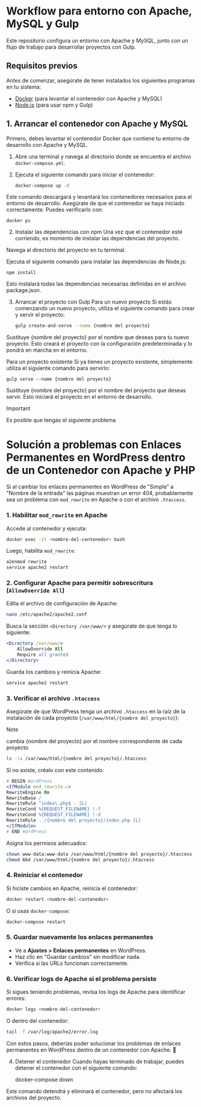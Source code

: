 # Workflow para entorno con Apache, MySQL y Gulp

Este repositorio configura un entorno con Apache y MySQL, junto con un flujo de trabajo para desarrollar proyectos con Gulp.

## Requisitos previos

Antes de comenzar, asegúrate de tener instalados los siguientes programas en tu sistema:

- [Docker](https://www.docker.com/get-started) (para levantar el contenedor con Apache y MySQL)
- [Node.js](https://nodejs.org/) (para usar npm y Gulp)

## 1. Arrancar el contenedor con Apache y MySQL

Primero, debes levantar el contenedor Docker que contiene tu entorno de desarrollo con Apache y MySQL.

1. Abre una terminal y navega al directorio donde se encuentra el archivo `docker-compose.yml`.
2. Ejecuta el siguiente comando para iniciar el contenedor:

   ```bash
   docker-compose up -d
   ```
Este comando descargará y levantará los contenedores necesarios para el entorno de desarrollo. Asegúrate de que el contenedor se haya iniciado correctamente. Puedes verificarlo con:

    docker ps

2. Instalar las dependencias con npm
Una vez que el contenedor esté corriendo, es momento de instalar las dependencias del proyecto.

Navega al directorio del proyecto en tu terminal.

Ejecuta el siguiente comando para instalar las dependencias de Node.js:

    npm install
    
Esto instalará todas las dependencias necesarias definidas en el archivo package.json.

3. Arrancar el proyecto con Gulp
Para un nuevo proyecto
Si estás comenzando un nuevo proyecto, utiliza el siguiente comando para crear y servir el proyecto:

    ```bash
    gulp create-and-serve --name {nombre del proyecto}
    ```
Sustituye {nombre del proyecto} por el nombre que deseas para tu nuevo proyecto. Esto creará el proyecto con la configuración predeterminada y lo pondrá en marcha en el entorno.

Para un proyecto existente
Si ya tienes un proyecto existente, simplemente utiliza el siguiente comando para servirlo:

    gulp serve --name {nombre del proyecto}
    
Sustituye {nombre del proyecto} por el nombre del proyecto que deseas servir. Esto iniciará el proyecto en el entorno de desarrollo.


> [!IMPORTANT]
> Es posible que tengas el siguiente problema
# Solución a problemas con Enlaces Permanentes en WordPress dentro de un Contenedor con Apache y PHP

Si al cambiar los enlaces permanentes en WordPress de "Simple" a "Nombre de la entrada" las páginas muestran un error 404, probablemente sea un problema con `mod_rewrite` en Apache o con el archivo `.htaccess`.

### 1. Habilitar `mod_rewrite` en Apache

Accede al contenedor y ejecuta:

```sh
docker exec -it <nombre-del-contenedor> bash
```

Luego, habilita `mod_rewrite`:

```sh
a2enmod rewrite
service apache2 restart
```

### 2. Configurar Apache para permitir sobrescritura (`AllowOverride All`)

Edita el archivo de configuración de Apache:

```sh
nano /etc/apache2/apache2.conf
```

Busca la sección `<Directory /var/www/>` y asegúrate de que tenga lo siguiente:

```apache
<Directory /var/www/>
    AllowOverride All
    Require all granted
</Directory>
```

Guarda los cambios y reinicia Apache:

```sh
service apache2 restart
```

### 3. Verificar el archivo `.htaccess`

Asegúrate de que WordPress tenga un archivo `.htaccess` en la raíz de la instalación de cada proyecto (`/var/www/html/{nombre del proyecto}`):
> [!NOTE]
> cambia {nombre del proyecto} por el nombre correspondiente de cada proyecto

```sh
ls -la /var/www/html/{nombre del proyecto}/.htaccess
```

Si no existe, créalo con este contenido:

```apache
# BEGIN WordPress
<IfModule mod_rewrite.c>
RewriteEngine On
RewriteBase /
RewriteRule ^index\.php$ - [L]
RewriteCond %{REQUEST_FILENAME} !-f
RewriteCond %{REQUEST_FILENAME} !-d
RewriteRule . /{nombre del proyecto}/index.php [L]
</IfModule>
# END WordPress
```

Asigna los permisos adecuados:

```sh
chown www-data:www-data /var/www/html/{nombre del proyecto}/.htaccess
chmod 664 /var/www/html/{nombre del proyecto}/.htaccess
```

### 4. Reiniciar el contenedor

Si hiciste cambios en Apache, reinicia el contenedor:

```sh
docker restart <nombre-del-contenedor>
```

O si usas `docker-compose`:

```sh
docker-compose restart
```

### 5. Guardar nuevamente los enlaces permanentes

- Ve a **Ajustes > Enlaces permanentes** en WordPress.
- Haz clic en "Guardar cambios" sin modificar nada.
- Verifica si las URLs funcionan correctamente.

### 6. Verificar logs de Apache si el problema persiste

Si sigues teniendo problemas, revisa los logs de Apache para identificar errores:

```sh
docker logs <nombre-del-contenedor>
```

O dentro del contenedor:

```sh
tail -f /var/log/apache2/error.log
```

Con estos pasos, deberías poder solucionar los problemas de enlaces permanentes en WordPress dentro de un contenedor con Apache. 🚀


4. Detener el contenedor
Cuando hayas terminado de trabajar, puedes detener el contenedor con el siguiente comando:
    
    docker-compose down

Este comando detendrá y eliminará el contenedor, pero no afectará los archivos del proyecto.
